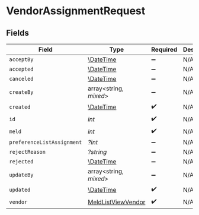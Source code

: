 # VendorAssignmentRequest


## Fields

| Field                                                           | Type                                                            | Required                                                        | Description                                                     |
| --------------------------------------------------------------- | --------------------------------------------------------------- | --------------------------------------------------------------- | --------------------------------------------------------------- |
| `acceptBy`                                                      | [\DateTime](https://www.php.net/manual/en/class.datetime.php)   | :heavy_minus_sign:                                              | N/A                                                             |
| `accepted`                                                      | [\DateTime](https://www.php.net/manual/en/class.datetime.php)   | :heavy_minus_sign:                                              | N/A                                                             |
| `canceled`                                                      | [\DateTime](https://www.php.net/manual/en/class.datetime.php)   | :heavy_minus_sign:                                              | N/A                                                             |
| `createBy`                                                      | array<string, *mixed*>                                          | :heavy_minus_sign:                                              | N/A                                                             |
| `created`                                                       | [\DateTime](https://www.php.net/manual/en/class.datetime.php)   | :heavy_check_mark:                                              | N/A                                                             |
| `id`                                                            | *int*                                                           | :heavy_check_mark:                                              | N/A                                                             |
| `meld`                                                          | *int*                                                           | :heavy_check_mark:                                              | N/A                                                             |
| `preferenceListAssignment`                                      | *?int*                                                          | :heavy_minus_sign:                                              | N/A                                                             |
| `rejectReason`                                                  | *?string*                                                       | :heavy_minus_sign:                                              | N/A                                                             |
| `rejected`                                                      | [\DateTime](https://www.php.net/manual/en/class.datetime.php)   | :heavy_minus_sign:                                              | N/A                                                             |
| `updateBy`                                                      | array<string, *mixed*>                                          | :heavy_minus_sign:                                              | N/A                                                             |
| `updated`                                                       | [\DateTime](https://www.php.net/manual/en/class.datetime.php)   | :heavy_check_mark:                                              | N/A                                                             |
| `vendor`                                                        | [MeldListViewVendor](../../models/shared/MeldListViewVendor.md) | :heavy_check_mark:                                              | N/A                                                             |